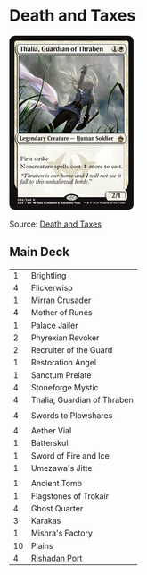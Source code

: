 # Death and Taxes #

![Thalia, Guardian of Thraben](../../images/Thalia%2C%20Guardian%20of%20Thraben.jpg)

Source: [Death and Taxes](https://www.mtggoldfish.com/deck/2731630#paper)

## Main Deck ##
|    |    |
|----|----|
|  1 | Brightling
|  4 | Flickerwisp
|  1 | Mirran Crusader
|  4 | Mother of Runes
|  1 | Palace Jailer
|  2 | Phyrexian Revoker
|  2 | Recruiter of the Guard
|  1 | Restoration Angel
|  1 | Sanctum Prelate
|  4 | Stoneforge Mystic
|  4 | Thalia, Guardian of Thraben
|    |    |
|  4 | Swords to Plowshares
|    |    |
|  4 | Aether Vial
|  1 | Batterskull
|  1 | Sword of Fire and Ice
|  1 | Umezawa's Jitte
|    |    |
|  1 | Ancient Tomb
|  1 | Flagstones of Trokair
|  4 | Ghost Quarter
|  3 | Karakas
|  1 | Mishra's Factory
| 10 | Plains
|  4 | Rishadan Port
